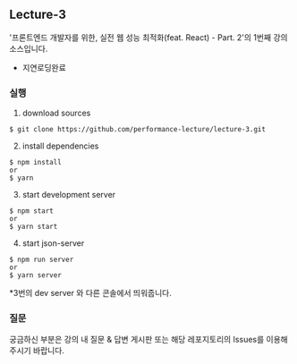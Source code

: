 ## Lecture-3

'프론트엔드 개발자를 위한, 실전 웹 성능 최적화(feat. React) - Part. 2'의 1번째 강의 소스입니다.

- 지연로딩완료

### 실행

1. download sources

```
$ git clone https://github.com/performance-lecture/lecture-3.git
```

2. install dependencies

```
$ npm install
or
$ yarn
```

3. start development server

```
$ npm start
or
$ yarn start
```

4. start json-server

```
$ npm run server
or
$ yarn server
```
*3번의 dev server 와 다른 콘솔에서 띄워줍니다.

### 질문

궁금하신 부분은 강의 내 질문 & 답변 게시판 또는 해당 레포지토리의 Issues를 이용해주시기 바랍니다.
